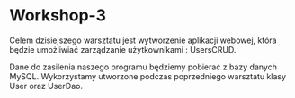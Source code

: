 # Workshop-3
Celem dzisiejszego warsztatu jest wytworzenie aplikacji webowej, która będzie umożliwiać zarządzanie użytkownikami : UsersCRUD.

Dane do zasilenia naszego programu będziemy pobierać z bazy danych MySQL. Wykorzystamy utworzone podczas poprzedniego warsztatu klasy User oraz UserDao.
